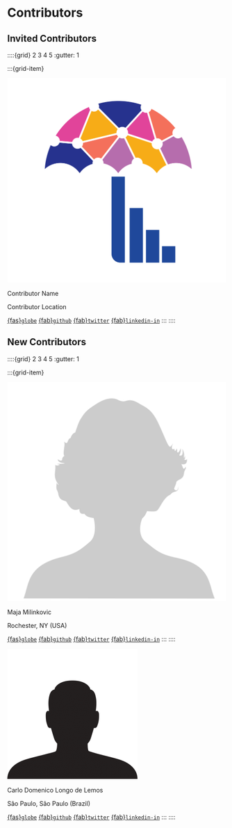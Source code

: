 # Contributors
## Invited Contributors

::::{grid} 2 3 4 5
:gutter: 1

:::{grid-item}

<img alt="Image for contributor template" src="https://raw.githubusercontent.com/data-umbrella/data-umbrella.github.io/main/images/logo/umb-trans.png" class="rounded-circle">

<!-- This is a comment which won't appear on the rendered site and should not be copied
when adding yourself as contributor.

Pay attention to the empty lines! This is Markdown!

The empty line between the name and the location places them in different lines
in the rendered output. The *lack* of empty lines between the social links
keeps them all in the same line -->

Contributor Name

Contributor Location

[{fas}`globe`](https://www.dataumbrella.org/)
[{fab}`github`](https://github.com/data-umbrella)
[{fab}`twitter`](https://twitter.com/DataUmbrella)
[{fab}`linkedin-in`](https://www.linkedin.com/company/dataumbrella/)
:::
::::

## New Contributors

::::{grid} 2 3 4 5
:gutter: 1

:::{grid-item}

<img alt="Image for contributor template" src="https://github.com/pymc-devs/pymc-data-umbrella/blob/main/_static/contributors/blank_woman.jpg" class="rounded-circle">

<!-- This is a comment which won't appear on the rendered site and should not be copied
when adding yourself as contributor.

Pay attention to the empty lines! This is Markdown!

The empty line between the name and the location places them in different lines
in the rendered output. The *lack* of empty lines between the social links
keeps them all in the same line -->
Maja Milinkovic

Rochester, NY (USA)

[{fas}`globe`]()
[{fab}`github`](https://github.com/majamil16)
[{fab}`twitter`]()
[{fab}`linkedin-in`](https://www.linkedin.com/in/maja-milinkovic/)
:::
::::

<img alt="Image for contributor template" src="https://github.com/pymc-devs/pymc-data-umbrella/blob/main/_static/contributors/blank_man.jpg" class="rounded-circle">

Carlo Domenico Longo de Lemos

São Paulo, São Paulo (Brazil)

[{fas}`globe`]()
[{fab}`github`](https://github.com/vitaliset)
[{fab}`twitter`]()
[{fab}`linkedin-in`](https://www.linkedin.com/in/carlo-lemos)
:::
::::
